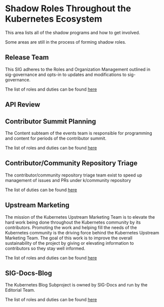 # Shadow Roles Throughout the Kubernetes Ecosystem
This area lists all of the shadow programs and how to get involved.

Some areas are still in the process of forming shadow roles. 

## Release Team
This SIG adheres to the Roles and Organization Management outlined in sig-governance and opts-in to updates and 
modifications to sig-governance.

The list of roles and duties can be found [here](https://github.com/kubernetes/sig-release/tree/master/release-team/role-handbooks)

## API Review

## Contributor Summit Planning
The Content subteam of the events team is responsible for programming and content for periods of the contributor summit.

The list of roles and duties can be found [here](https://github.com/kubernetes/community/tree/master/events/events-team/content)

## Contributor/Community Repository Triage
The contributor/community repository triage team exist to speed up management of issues and PRs under k/community repository

The list of duties can be found [here](https://github.com/kubernetes/community/blob/master/sig-contributor-experience/triage-team/triage.md)

## Upstream Marketing
The mission of the Kubernetes Upstream Marketing Team is to elevate the hard work being done throughout the Kubernetes 
community by its contributors. Promoting the work and helping fill the needs of the Kubernetes community is the driving 
force behind the Kubernetes Upstream Marketing Team. The goal of this work is to improve the overall sustainability of 
the project by giving or elevating information to contributors so they stay well informed.

The list of roles and duties can be found [here](https://github.com/kubernetes/community/blob/master/communication/marketing-team/CHARTER.md)

## SIG-Docs-Blog  
The Kubernetes Blog Subproject is owned by SIG-Docs and run by the Editorial Team.

The list of roles and duties can be found [here](https://github.com/kubernetes/community/tree/master/sig-docs/blog-subproject/role-handbooks)
